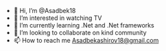 - 👋 Hi, I’m @Asadbek18
- 👀 I’m interested in watching TV
- 🌱 I’m currently learning .Net and .Net frameworks
- 💞️ I’m looking to collaborate on kind community
- 📫 How to reach me Asadbekashirov18@gmail.com 

<!---



Asadbek18/Asadbek18 is a ✨ special ✨ repository because its `README.md` (this file) appears on your GitHub profile.
You can click the Preview link to take a look at your changes.
--->



